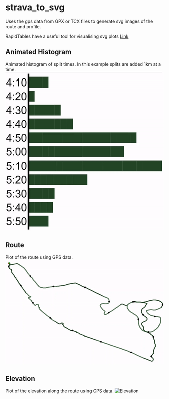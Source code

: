 # strava_to_svg
Uses the gps data from GPX or TCX files to generate svg images of the route and profile.

RapidTables have a useful tool for visualising svg plots [Link](https://www.rapidtables.com/web/tools/svg-viewer-editor.html)

## Animated Histogram
Animated histogram of split times. In this example splits are added 1km at a time.
![Animated Hist](animated_hist.gif)

## Route
Plot of the route using GPS data.
![Route](route.gif)

## Elevation
Plot of the elevation along the route using GPS data.
![Elevation](elevationgif)

